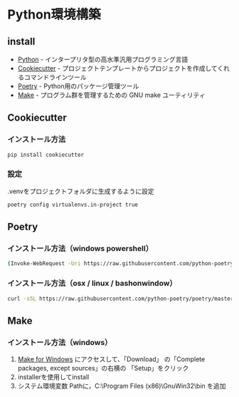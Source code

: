 # Python環境構築

## install
- [Python] - インタープリタ型の高水準汎用プログラミング言語
- [Cookiecutter] - プロジェクトテンプレートからプロジェクトを作成してくれるコマンドラインツール
- [Poetry] - Python用のパッケージ管理ツール
- [Make] - プログラム群を管理するための GNU make ユーティリティ

## Cookiecutter

### インストール方法
```bash
pip install cookiecutter
```

### 設定
.venvをプロジェクトフォルダに生成するように設定
```bash
poetry config virtualenvs.in-project true
```

## Poetry

### インストール方法（windows powershell）
```bash
(Invoke-WebRequest -Uri https://raw.githubusercontent.com/python-poetry/poetry/master/get-poetry.py -UseBasicParsing).Content | python -
```

### インストール方法（osx / linux / bashonwindow）
```bash
curl -sSL https://raw.githubusercontent.com/python-poetry/poetry/master/get-poetry.py | python -
```

## Make

### インストール方法（windows）
1. [Make for Windows] にアクセスして、「Download」 の「Complete packages, except sources」の右横の 「Setup」をクリック
1. installerを使用してinstall
1. システム環境変数 Pathに，C:\Program Files (x86)\GnuWin32\bin を追加


[Python]: <https://www.python.org/>
[Cookiecutter]: <https://github.com/cookiecutter/cookiecutter>
[Poetry]: <https://github.com/python-poetry/poetry>
[Make]: <https://www.gnu.org/software/make/>
[Make for Windows]: <http://gnuwin32.sourceforge.net/packages/make.htm>
